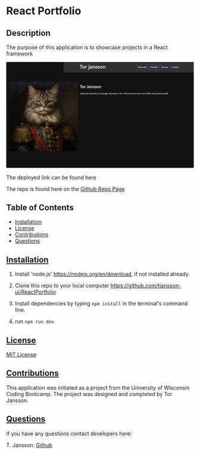 # React Portfolio

## Description
The purpose of this application is to showcase projects in a React framework

![Portfolio page](src/assets/homepage.PNG)

The deployed link can be found here 

The repo is found here on the [Github Repo Page](https://github.com/tjansson-ui/ReactPortfolio)
  ## Table of Contents
  * [Installation](#installation)
  * [License](#license)
  * [Contributions](#contributions)
  * [Questions](#questions)

## [Installation](#Table-of-Contents)
1. Install 'node.js' https://nodejs.org/en/download, if not installed already.

2. Clone this repo to your local computer https://github.com/tjansson-ui/ReactPortfolio

3. Install dependencies by typing `npm install` in the terminal's command line.

4. run `npm run dev`

## [License](#table-of-contents)
[MIT License](https://opensource.org/licenses/MIT)

## [Contributions](#table-of-contents)
This application was initiated as a project from the University of Wisconsin Coding Bootcamp. The project was designed and completed by Tor Jansson.

## [Questions](#Table-of-Contents)
If you have any questions contact developers here:

T. Jansson: [Github](https://github.com/tjansson-ui)
